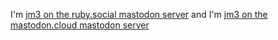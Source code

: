 I'm <a rel="me" href="https://ruby.social/@jm3">jm3 on the ruby.social mastodon server</a>
and
I'm <a rel="me" href="https://mastodon.cloud/@jm3">jm3 on the mastodon.cloud mastodon server</a>

<!--
**jm3/jm3** is a ✨ _special_ ✨ repository because its `README.md` (this file) appears on your GitHub profile.

Here are some ideas to get you started:

- 🔭 I’m currently working on ...
- 🌱 I’m currently learning ...
- 👯 I’m looking to collaborate on ...
- 🤔 I’m looking for help with ...
- 💬 Ask me about ...
- 📫 How to reach me: ...
- 😄 Pronouns: ...
- ⚡ Fun fact: ...
-->
